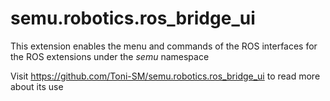 # semu.robotics.ros_bridge_ui

This extension enables the menu and commands of the ROS interfaces for the ROS extensions under the *semu* namespace

Visit https://github.com/Toni-SM/semu.robotics.ros_bridge_ui to read more about its use

